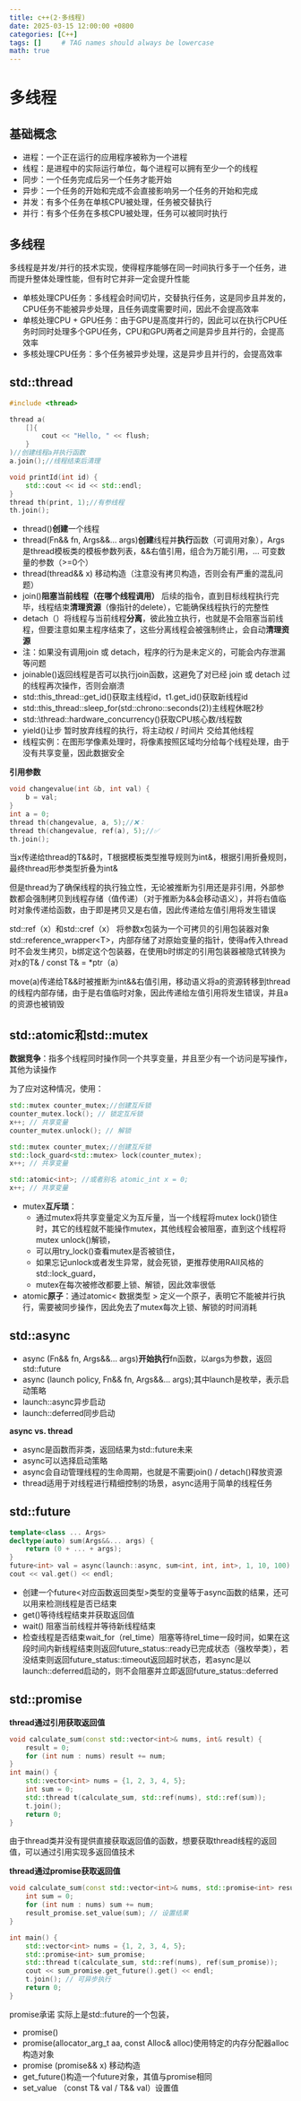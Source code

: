 ```yaml
---
title: c++(2·多线程)
date: 2025-03-15 12:00:00 +0800
categories: [C++]
tags: []     # TAG names should always be lowercase
math: true
---
```

# 多线程

## 基础概念

* 进程：一个正在运行的应用程序被称为一个进程
* 线程：是进程中的实际运行单位，每个进程可以拥有至少一个的线程
* 同步：一个任务完成后另一个任务才能开始
* 异步：一个任务的开始和完成不会直接影响另一个任务的开始和完成
* 并发：有多个任务在单核CPU被处理，任务被交替执行
* 并行：有多个任务在多核CPU被处理，任务可以被同时执行

## 多线程

多线程是并发/并行的技术实现，使得程序能够在同一时间执行多于一个任务，进而提升整体处理性能，但有时它并非一定会提升性能

* 单核处理CPU任务：多线程会时间切片，交替执行任务，这是同步且并发的，CPU任务不能被异步处理，且任务调度需要时间，因此不会提高效率
* 单核处理CPU + GPU任务：由于GPU是高度并行的，因此可以在执行CPU任务时同时处理多个GPU任务，CPU和GPU两者之间是异步且并行的，会提高效率
* 多核处理CPU任务：多个任务被异步处理，这是异步且并行的，会提高效率

## std::thread

```c++
#include <thread>

thread a(
    []{
        cout << "Hello, " << flush;
    }
)//创建线程a并执行函数
a.join();//线程结束后清理

void printId(int id) {
    std::cout << id << std::endl;
}
thread th(print, 1);//有参线程
th.join();
```

* thread()**创建**一个线程
* thread(Fn&& fn, Args&&… args)**创建**线程并**执行**函数（可调用对象），Args是thread模板类的模板参数列表，&&右值引用，组合为万能引用，... 可变数量的参数（>=0个）
* thread(thread&& x) 移动构造（注意没有拷贝构造，否则会有严重的混乱问题）
* join()**阻塞当前线程（在哪个线程调用）** 后续的指令，直到目标线程执行完毕，线程结束**清理资源**（像指针的delete），它能确保线程执行的完整性
* detach（）将线程与当前线程**分离**，彼此独立执行，也就是不会阻塞当前线程，但要注意如果主程序结束了，这些分离线程会被强制终止，会自动**清理资源**
* 注：如果没有调用join 或 detach，程序的行为是未定义的，可能会内存泄漏等问题
* joinable()返回线程是否可以执行join函数，这避免了对已经 join 或 detach 过的线程再次操作，否则会崩溃
* std::this_thread::get_id()获取主线程id，t1.get_id()获取新线程id
* std::this_thread::sleep_for(std::chrono::seconds(2))主线程休眠2秒
* std::\thread::hardware_concurrency()获取CPU核心数/线程数
* yield()让步 暂时放弃线程的执行，将主动权 / 时间片 交给其他线程
* 线程实例：在图形学像素处理时，将像素按照区域均分给每个线程处理，由于没有共享变量，因此数据安全

**引用参数**

```c++
void changevalue(int &b, int val) {
	b = val;
}
int a = 0;
thread th(changevalue, a, 5);//❌：
thread th(changevalue, ref(a), 5);//✅
th.join();
```

当x传递给thread的T&&时，T根据模板类型推导规则为int&，根据引用折叠规则，最终thread形参类型折叠为int& 

但是thread为了确保线程的执行独立性，无论被推断为引用还是非引用，外部参数都会强制拷贝到线程存储（值传递）（对于推断为&&会移动语义），并将右值临时对象传递给函数，由于即是拷贝又是右值，因此传递给左值引用将发生错误

std::ref（x）和std::cref（x） 将参数x包装为一个可拷贝的引用包装器对象std::reference_wrapper\<T>，内部存储了对原始变量的指针，使得a传入thread时不会发生拷贝，b绑定这个包装器，在使用b时绑定的引用包装器被隐式转换为对x的T& / const T& = *ptr（a）

move(a)传递给T&&时被推断为int&&右值引用，移动语义将a的资源转移到thread的线程内部存储，由于是右值临时对象，因此传递给左值引用将发生错误，并且a的资源也被销毁

## std::atomic和std::mutex

**数据竞争**：指多个线程同时操作同一个共享变量，并且至少有一个访问是写操作，其他为读操作

为了应对这种情况，使用：

```c++
std::mutex counter_mutex;//创建互斥锁
counter_mutex.lock(); // 锁定互斥锁
x++; // 共享变量
counter_mutex.unlock(); // 解锁

std::mutex counter_mutex;//创建互斥锁
std::lock_guard<std::mutex> lock(counter_mutex);
x++; // 共享变量

std::atomic<int>; //或者别名 atomic_int x = 0;
x++; // 共享变量
```

* mutex**互斥琐**：
  * 通过mutex将共享变量定义为互斥量，当一个线程将mutex lock()锁住时，其它的线程就不能操作mutex，其他线程会被阻塞，直到这个线程将mutex unlock()解锁，
  * 可以用try_lock()查看mutex是否被锁住，
  * 如果忘记unlock或者发生异常，就会死锁，更推荐使用RAII风格的std::lock_guard，
  * mutex在每次被修改都要上锁、解锁，因此效率很低
* atomic**原子**：通过atomic< 数据类型 > 定义一个原子，表明它不能被并行执行，需要被同步操作，因此免去了mutex每次上锁、解锁的时间消耗

## std::async

* async (Fn&& fn, Args&&… args)**开始执行**fn函数，以args为参数，返回std::future
* async (launch policy, Fn&& fn, Args&&… args);其中launch是枚举，表示启动策略
* launch::async异步启动
* launch::deferred同步启动

**async vs. thread**

* async是函数而非类，返回结果为std::future未来
* async可以选择启动策略
* async会自动管理线程的生命周期，也就是不需要join() / detach()释放资源
* thread适用于对线程进行精细控制的场景，async适用于简单的线程任务

## std::future

```c++
template<class ... Args> 
decltype(auto) sum(Args&&... args) {
	return (0 + ... + args);
}
future<int> val = async(launch::async, sum<int, int, int>, 1, 10, 100);
cout << val.get() << endl;
```

* 创建一个future<对应函数返回类型>类型的变量等于async函数的结果，还可以用来检测线程是否已结束
* get()等待线程结束并获取返回值
* wait() 阻塞当前线程并等待新线程结束
* 检查线程是否结束wait_for（rel_time）阻塞等待rel_time一段时间，如果在这段时间内新线程结束则返回future_status::ready已完成状态（强枚举类），若没结束则返回future_status::timeout返回超时状态，若async是以launch::deferred启动的，则不会阻塞并立即返回future_status::deferred

## std::promise

**thread通过引用获取返回值**

```c++
void calculate_sum(const std::vector<int>& nums, int& result) {
    result = 0;
    for (int num : nums) result += num;
}
int main() {
    std::vector<int> nums = {1, 2, 3, 4, 5};
    int sum = 0;
    std::thread t(calculate_sum, std::ref(nums), std::ref(sum));
    t.join();
    return 0;
}
```

由于thread类并没有提供直接获取返回值的函数，想要获取thread线程的返回值，可以通过引用实现多返回值技术

**thread通过promise获取返回值**

```c++
void calculate_sum(const std::vector<int>& nums, std::promise<int> result_promise) {
    int sum = 0;
    for (int num : nums) sum += num;
    result_promise.set_value(sum); // 设置结果
}

int main() {
    std::vector<int> nums = {1, 2, 3, 4, 5};
    std::promise<int> sum_promise;
    std::thread t(calculate_sum, std::ref(nums), ref(sum_promise));
	cout << sum_promise.get_future().get() << endl;
    t.join(); // 可异步执行
    return 0;
}
```

promise承诺 实际上是std::future的一个包装，

* promise()
* promise(allocator_arg_t aa, const Alloc& alloc)使用特定的内存分配器alloc构造对象
* promise (promise&& x) 移动构造
* get_future()构造一个future对象，其值与promise相同
* set_value （const T& val / T&& val）设置值